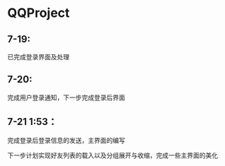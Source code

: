 # QQProject

## 7-19:
已完成登录界面及处理

## 7-20: 
完成用户登录通知，下一步完成登录后界面

## 7-21 1:53：

完成登录后登录信息的发送，主界面的编写
	
下一步计划实现好友列表的载入以及分组展开与收缩，完成一些主界面的美化
